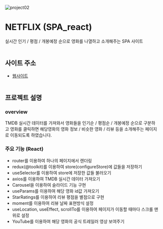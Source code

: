 ![project02](https://user-images.githubusercontent.com/110226576/209828018-6590f631-9e68-4e70-9cbc-c43d87a0978c.png)


# NETFLIX (SPA_react)
실시간 인기 / 평점 / 개봉예정 순으로 영화를 나열하고 소개해주는 SPA 사이트
<br/><br/>
## 사이트 주소
- <a href="https://pcy09-netflix.netlify.app/" target="_blank">웹사이트</a>
<br/><br/>
## 프로젝트 설명

### overview
TMDB 실시간 데이터를 가져와서 영화들을 인기순 / 평점순 / 개봉예정 순으로 구분하고 영화를 클릭하면 해당영화의 영화 정보 / 비슷한 영화 / 리뷰 등을 소개해주는 페이지로 이동되도록 하였습니다. 
### 주요 기능 (React)
* router를 이용하여 하나의 페이지에서 렌더링
* redux(@toolkit)를 이용하여 store(configureStore)에 값들을 저장하기
* useSelector를 이용하여 store에 저장한 값들 불러오기
* axios를 이용하여 TMDB 실시간 데이터 가져오기
* Carousel을 이용하여 슬라이드 기능 구현
* useParams를 이용하여 해당 영화 id값 가져오기
* StarRatings를 이용하여 리뷰 평점을 별점으로 구현
* moment를 이용하여 리뷰 날짜 표현방식 설정
* useLocation, useEffect, scrollTo를 이용하여 페이지가 이동할 때마다 스크롤 맨 위로 설정
* YouTube를 이용하여 해당 영화의 공식 트레일러 영상 보여주기







